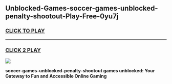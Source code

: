 
## Unblocked-Games-soccer-games-unblocked-penalty-shootout-Play-Free-0yu7j
<h3>
<a href="https://premium76.site?title=soccer-games-unblocked-penalty-shootout&ref=15A">CLICK TO PLAY</a></h3>
<hr>

<h3>
<a href="https://premium76.site?title=soccer-games-unblocked-penalty-shootout&ref=15A">CLICK 2 PLAY</a>
  
</h3>

<a href="https://premium76.site?title=soccer-games-unblocked-penalty-shootout&ref=15A"><img src="https://clearcache.store/games.png"></a>


**soccer-games-unblocked-penalty-shootout games unblocked: Your Gateway to Fun and Accessible Online Gaming**
